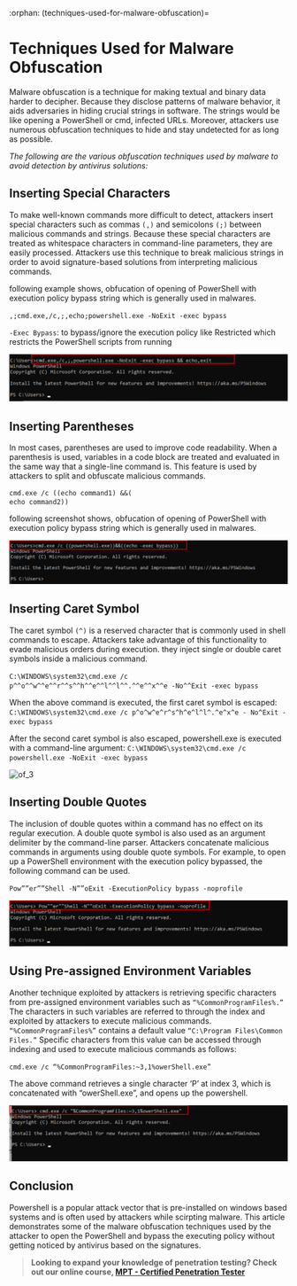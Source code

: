 :orphan:
(techniques-used-for-malware-obfuscation)=
# Techniques Used for Malware Obfuscation
 
Malware obfuscation is a technique for making textual and binary data harder to decipher. Because they disclose patterns of malware behavior, it aids adversaries in hiding crucial strings in software. The strings would be like opening a PowerShell or cmd, infected URLs. Moreover, attackers use numerous obfuscation techniques to hide and stay undetected for as long as possible.

*The following are the various obfuscation techniques used by malware to avoid detection by antivirus solutions:*


## Inserting Special Characters 

To make well-known commands more difficult to detect, attackers insert special characters such as commas `(,)` and semicolons `(;)` between malicious commands and strings. Because these special characters are treated as whitespace characters in command-line parameters, they are easily processed.
Attackers use this technique to break malicious strings in order to avoid signature-based solutions from interpreting malicious commands.

following example shows, obfucation of opening of PowerShell with execution policy bypass string which is generally used in malwares. 


`,;cmd.exe,/c,;,echo;powershell.exe -NoExit -exec bypass`

`-Exec Bypass`: to bypass/ignore the execution policy like Restricted which restricts the PowerShell scripts from running 

![of_1](images/of_1.png)


## Inserting Parentheses 

In most cases, parentheses are used to improve code readability. When a parenthesis is used, variables in a code block are treated and evaluated in the same way that a single-line command is. This feature is used by attackers to split and obfuscate malicious commands.
```
cmd.exe /c ((echo command1) &&(
echo command2))
```

following screenshot shows, obfucation of opening of PowerShell with execution policy bypass string which is generally used in malwares. 

![of_2](images/of_2.png)

## Inserting Caret Symbol

The caret symbol `(^)` is a reserved character that is commonly used in shell commands to escape. Attackers take advantage of this functionality to evade malicious orders during execution.  they inject single or double caret symbols inside a malicious command.

`C:\WINDOWS\system32\cmd.exe /c p^^o^^w^^e^^r^^s^^h^^e^^l^^l^^.^^e^^x^^e -No^^Exit -exec bypass `

When the above command is executed, the first caret symbol is escaped:
`C:\WINDOWS\system32\cmd.exe /c p^o^w^e^r^s^h^e^l^l^.^e^x^e - No^Exit -exec bypass `

After the second caret symbol is also escaped, powershell.exe is executed with a command-line argument: 
`C:\WINDOWS\system32\cmd.exe /c powershell.exe -NoExit -exec bypass `

![of_3](images/3of_.png)

## Inserting Double Quotes

The inclusion of double quotes within a command has no effect on its regular execution. A double quote symbol is also used as an argument delimiter by the command-line parser. Attackers concatenate malicious commands in arguments using double quote symbols. 
For example, to open up a PowerShell environment with the execution policy bypassed, the following command can be used.

`Pow””er””Shell -N””oExit -ExecutionPolicy bypass -noprofile `

![of_4](images/of_4.png)

## Using Pre-assigned Environment Variables 

Another technique exploited by attackers is retrieving specific characters from pre-assigned environment variables such as `“%CommonProgramFiles%.”` The characters in such variables are referred to through the index and exploited by attackers to execute malicious commands. 
`“%CommonProgramFiles%”` contains a default value `“C:\Program Files\Common Files.”` Specific characters from this value can be accessed through indexing and used to execute malicious commands as follows:

`cmd.exe /c “%CommonProgramFiles:~3,1%owerShell.exe”`

The above command retrieves a single character ‘P’ at index 3, which is concatenated with “owerShell.exe”, and opens up the powershell.

![of_5](images/of_5.png)

## Conclusion

Powershell is a popular attack vector that is pre-installed on windows based systems and is often used by attackers while scirpting malware. This article demonstrates some of the malware obfuscation techniques used by the attacker to open the PowerShell and bypass the executing policy without getting noticed by antivirus based on the signatures. 

> **Looking to expand your knowledge of penetration testing? Check out our online course, [MPT - Certified Penetration Tester](https://www.mosse-institute.com/certifications/mpt-certified-penetration-tester.html)**